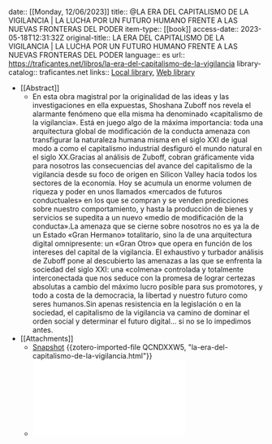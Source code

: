 date:: [[Monday, 12/06/2023]]
title:: @LA ERA DEL CAPITALISMO DE LA VIGILANCIA | LA LUCHA POR UN FUTURO HUMANO FRENTE A LAS NUEVAS FRONTERAS DEL PODER
item-type:: [[book]]
access-date:: 2023-05-18T12:31:32Z
original-title:: LA ERA DEL CAPITALISMO DE LA VIGILANCIA | LA LUCHA POR UN FUTURO HUMANO FRENTE A LAS NUEVAS FRONTERAS DEL PODER
language:: es
url:: https://traficantes.net/libros/la-era-del-capitalismo-de-la-vigilancia
library-catalog:: traficantes.net
links:: [Local library](zotero://select/groups/5065565/items/2SYL3Q8K), [Web library](https://www.zotero.org/groups/5065565/items/2SYL3Q8K)

- [[Abstract]]
	- En esta obra magistral por la originalidad de las ideas y las investigaciones en ella expuestas, Shoshana Zuboff nos revela el alarmante fenómeno que ella misma ha denominado «capitalismo de la vigilancia». Está en juego algo de la máxima importancia: toda una arquitectura global de modificación de la conducta amenaza con transfigurar la naturaleza humana misma en el siglo XXI de igual modo a como el capitalismo industrial desfiguró el mundo natural en el siglo XX.Gracias al análisis de Zuboff, cobran gráficamente vida para nosotros las consecuencias del avance del capitalismo de la vigilancia desde su foco de origen en Silicon Valley hacia todos los sectores de la economía. Hoy se acumula un enorme volumen de riqueza y poder en unos llamados «mercados de futuros conductuales» en los que se compran y se venden predicciones sobre nuestro comportamiento, y hasta la producción de bienes y servicios se supedita a un nuevo «medio de modificación de la conducta».La amenaza que se cierne sobre nosotros no es ya la de un Estado «Gran Hermano» totalitario, sino la de una arquitectura digital omnipresente: un «Gran Otro» que opera en función de los intereses del capital de la vigilancia. El exhaustivo y turbador análisis de Zuboff pone al descubierto las amenazas a las que se enfrenta la sociedad del siglo XXI: una «colmena» controlada y totalmente interconectada que nos seduce con la promesa de lograr certezas absolutas a cambio del máximo lucro posible para sus promotores, y todo a costa de la democracia, la libertad y nuestro futuro como seres humanos.Sin apenas resistencia en la legislación o en la sociedad, el capitalismo de la vigilancia va camino de dominar el orden social y determinar el futuro digital... si no se lo impedimos antes.
- [[Attachments]]
	- [Snapshot](https://traficantes.net/libros/la-era-del-capitalismo-de-la-vigilancia) {{zotero-imported-file QCNDXXW5, "la-era-del-capitalismo-de-la-vigilancia.html"}}
	- ![La_era_del_capitalismo_de_la_vigilancia-Shoshana_Zuboff.pdf](../assets/La_era_del_capitalismo_de_la_vigilancia-Shoshana_Zuboff_1684413599927_0.pdf)